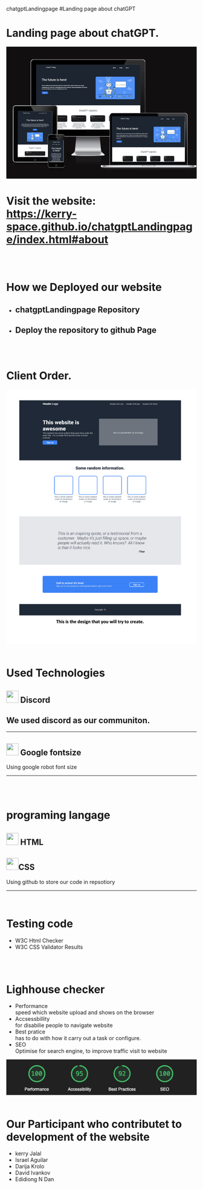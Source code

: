
chatgptLandingpage
#Landing page  about chatGPT

# Landing page about chatGPT.

<picture>
 <source media="(prefers-color-scheme: light)" srcset="YOUR-LIGHTMODE-IMAGE">
 <img alt="YOUR-ALT-TEXT" src="images/size-respons.png">
</picture>

<br>

# Visit the website: <br> https://kerry-space.github.io/chatgptLandingpage/index.html#about
<br>
<br>



# How we Deployed our website

* ## chatgptLandingpage Repository

* ## Deploy the repository to github Page

<br>
<br>

# Client Order.
<picture>
 <source media="(prefers-color-scheme: light)" srcset="YOUR-LIGHTMODE-IMAGE">
 <img alt="YOUR-ALT-TEXT" src="images/client.png">
</picture>

<br>
<br>

# Used Technologies
## <img height="32" width="32" src="https://unpkg.com/simple-icons@v8/icons/discord.svg" /> Discord
  We used discord as our communiton.
---


---

## <img height="32" width="32" src="https://unpkg.com/simple-icons@v8/icons/googlefonts.svg" /> Google fontsize

Using google robot font size

---


<br>
<br>

# programing langage 
## <img height="32" width="32" src="https://unpkg.com/simple-icons@v8/icons/html5.svg" /> HTML
## <img height="32" width="32" src="https://unpkg.com/simple-icons@v8/icons/css3.svg" />CSS


Using github to store our code in repsotiory

---

<br>

# Testing code
* W3C Html Checker
* W3C CSS Validator Results

<br>
<br>

#  Lighhouse checker 

* Performance <br> speed which website  upload and shows on the browser 
* Accsessbillity <br> for disabilie people to navigate website
* Best pratice <br> has to do with how it carry out a task or configure.
* SEO <br> Optimise for search engine, to improve traffic visit to website

<picture>
 <source media="(prefers-color-scheme: light)" srcset="YOUR-LIGHTMODE-IMAGE">
 <img alt="YOUR-ALT-TEXT" src="images/lighhousePER.png">
</picture>

<br>
<br>

# Our Participant who contributet to development of the website
* kerry Jalal
* Israel Aguilar 
* Darija Krolo
* David Ivankov
* Edidiong N Dan